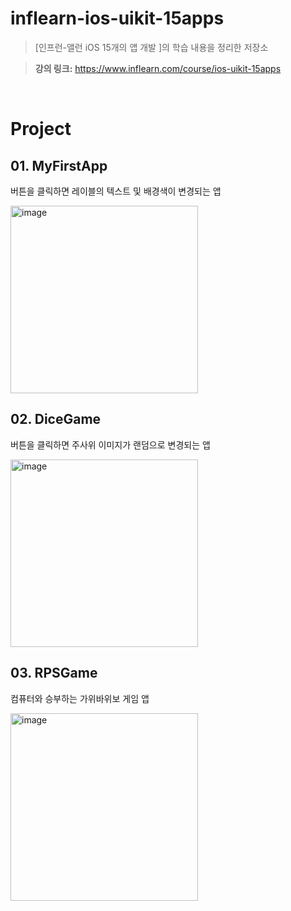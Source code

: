 # inflearn-ios-uikit-15apps
> [인프런-앨런 iOS 15개의 앱 개발 ]의 학습 내용을 정리한 저장소

> **강의 링크:** https://www.inflearn.com/course/ios-uikit-15apps
<br>

# Project
## 01. MyFirstApp
버튼을 클릭하면 레이블의 텍스트 및 배경색이 변경되는 앱

<img width="300" alt="image" src="https://github.com/daeyunkwon/inflearn-ios-uikit-15apps/assets/54786464/735bb39e-9815-4433-891b-32a69b3b10c6">

## 02. DiceGame
버튼을 클릭하면 주사위 이미지가 랜덤으로 변경되는 앱

<img width="300" alt="image" src="https://github.com/daeyunkwon/inflearn-ios-uikit-15apps/assets/54786464/8b6f0385-0301-4950-852a-ddffeb1b64b8">

## 03. RPSGame
컴퓨터와 승부하는 가위바위보 게임 앱

<img width="300" alt="image" src="https://github.com/daeyunkwon/inflearn-ios-uikit-15apps/assets/54786464/cb541eba-6b76-400b-a9c4-938e04f35018">


